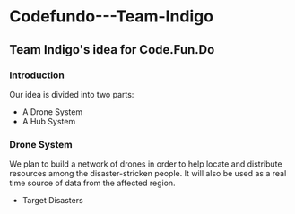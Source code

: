 # Codefundo---Team-Indigo
## Team Indigo's idea for Code.Fun.Do

### Introduction

Our idea is divided into two parts:
* A Drone System
* A Hub System

### Drone System

We plan to build a network of drones in order to help locate and distribute resources among the disaster-stricken people. It will also be used as a real time source of data from the affected region.
* Target Disasters
